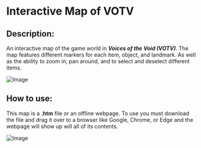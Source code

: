 # Interactive Map of VOTV
## Description:
An interactive map of the game world in **_Voices of the Void (VOTV)_**. The map features different markers for each item, object, and landmark. As well as the ability to zoom in, pan around, and to select and deselect different items.


![Image](https://github.com/SquareZeb/SquareZeb/assets/136224084/aa799b4f-ddca-473b-bd98-bf8f562b1963)
## How to use:
This map is a **.htm** file or an offline webpage. To use you must download the file and drag it over to a browser like Google, Chrome, or Edge and the webpage will show up will all of its contents.


![Image](https://github.com/SquareZeb/SquareZeb/assets/136224084/32cf02f3-366d-48e3-a824-6a240e6c9592)
